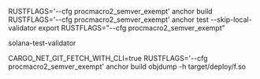 RUSTFLAGS='--cfg procmacro2_semver_exempt' anchor build
RUSTFLAGS='--cfg procmacro2_semver_exempt' anchor test --skip-local-validator
export RUSTFLAGS="--cfg procmacro2_semver_exempt"

solana-test-validator

CARGO_NET_GIT_FETCH_WITH_CLI=true RUSTFLAGS='--cfg procmacro2_semver_exempt' anchor build
objdump -h target/deploy/f.so

